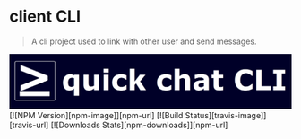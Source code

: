 # client CLI
> A cli project used to link with other user and send messages.

  ![](/assets/logo.png)
[![NPM Version][npm-image]][npm-url]
[![Build Status][travis-image]][travis-url]
[![Downloads Stats][npm-downloads]][npm-url]